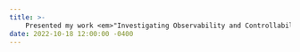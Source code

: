 ```yaml
---
title: >-
    Presented my work <em>"Investigating Observability and Controllability of Water Quality Dynamics in Water Networks"</em> at INFORMS Annual Meeting, Indianapolis, IN. <a href="https://www.researchgate.net/publication/364383438_Investigating_Observability_and_Controllability_of_Water_Quality_Dynamics_in_Water_Networks" target="_blank">Presentation</a>.
date: 2022-10-18 12:00:00 -0400
---
```


